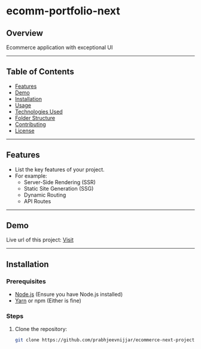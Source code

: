 # ecomm-portfolio-next

## Overview

Ecommerce application with exceptional UI

---

## Table of Contents

- [Features](#features)
- [Demo](#demo)
- [Installation](#installation)
- [Usage](#usage)
- [Technologies Used](#technologies-used)
- [Folder Structure](#folder-structure)
- [Contributing](#contributing)
- [License](#license)

---

## Features

- List the key features of your project.
- For example:
  - Server-Side Rendering (SSR)
  - Static Site Generation (SSG)
  - Dynamic Routing
  - API Routes

---

## Demo

Live url of this project: [Visit](https://ecomm.prabhjeevnijjar.com/)

---

## Installation

### Prerequisites

- [Node.js](https://nodejs.org/) (Ensure you have Node.js installed)
- [Yarn](https://yarnpkg.com/) or npm (Either is fine)

### Steps

1. Clone the repository:
   ```bash
   git clone https://github.com/prabhjeevnijjar/ecommerce-next-project.git
   ```
